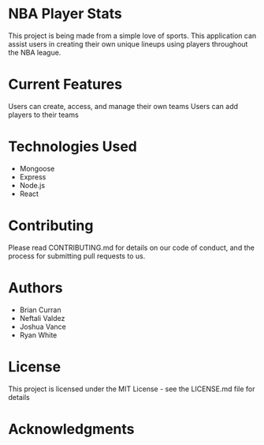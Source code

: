 # NBA Player Stats

This project is being made from a simple love of sports. 
This application can assist users in creating their own unique lineups using players throughout the NBA league.

# Current Features

Users can create, access, and manage their own teams
Users can add players to their teams

# Technologies Used

* Mongoose
* Express
* Node.js
* React

# Contributing
Please read CONTRIBUTING.md for details on our code of conduct, and the process for submitting pull requests to us.

# Authors
* Brian Curran  
* Neftali Valdez 
* Joshua Vance 
* Ryan White 

# License
This project is licensed under the MIT License - see the LICENSE.md file for details

# Acknowledgments
